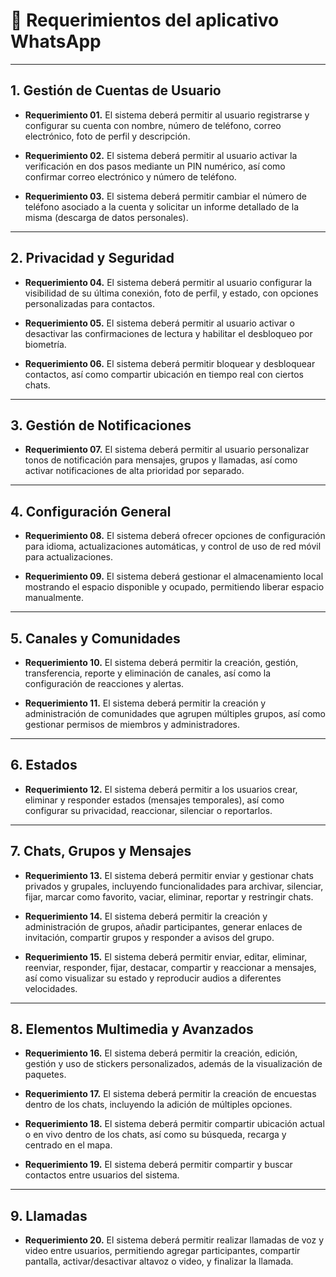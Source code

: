 # 📄 Requerimientos del aplicativo WhatsApp

---

## 1. Gestión de Cuentas de Usuario

- **Requerimiento 01.** El sistema deberá permitir al usuario registrarse y configurar su cuenta con nombre, número de teléfono, correo electrónico, foto de perfil y descripción.

- **Requerimiento 02.** El sistema deberá permitir al usuario activar la verificación en dos pasos mediante un PIN numérico, así como confirmar correo electrónico y número de teléfono.

- **Requerimiento 03.** El sistema deberá permitir cambiar el número de teléfono asociado a la cuenta y solicitar un informe detallado de la misma (descarga de datos personales).

---

## 2. Privacidad y Seguridad

- **Requerimiento 04.** El sistema deberá permitir al usuario configurar la visibilidad de su última conexión, foto de perfil, y estado, con opciones personalizadas para contactos.

- **Requerimiento 05.** El sistema deberá permitir al usuario activar o desactivar las confirmaciones de lectura y habilitar el desbloqueo por biometría.

- **Requerimiento 06.** El sistema deberá permitir bloquear y desbloquear contactos, así como compartir ubicación en tiempo real con ciertos chats.

---

## 3. Gestión de Notificaciones

- **Requerimiento 07.** El sistema deberá permitir al usuario personalizar tonos de notificación para mensajes, grupos y llamadas, así como activar notificaciones de alta prioridad por separado.

---

## 4. Configuración General

- **Requerimiento 08.** El sistema deberá ofrecer opciones de configuración para idioma, actualizaciones automáticas, y control de uso de red móvil para actualizaciones.

- **Requerimiento 09.** El sistema deberá gestionar el almacenamiento local mostrando el espacio disponible y ocupado, permitiendo liberar espacio manualmente.

---

## 5. Canales y Comunidades

- **Requerimiento 10.** El sistema deberá permitir la creación, gestión, transferencia, reporte y eliminación de canales, así como la configuración de reacciones y alertas.

- **Requerimiento 11.** El sistema deberá permitir la creación y administración de comunidades que agrupen múltiples grupos, así como gestionar permisos de miembros y administradores.

---

## 6. Estados

- **Requerimiento 12.** El sistema deberá permitir a los usuarios crear, eliminar y responder estados (mensajes temporales), así como configurar su privacidad, reaccionar, silenciar o reportarlos.

---

## 7. Chats, Grupos y Mensajes

- **Requerimiento 13.** El sistema deberá permitir enviar y gestionar chats privados y grupales, incluyendo funcionalidades para archivar, silenciar, fijar, marcar como favorito, vaciar, eliminar, reportar y restringir chats.

- **Requerimiento 14.** El sistema deberá permitir la creación y administración de grupos, añadir participantes, generar enlaces de invitación, compartir grupos y responder a avisos del grupo.

- **Requerimiento 15.** El sistema deberá permitir enviar, editar, eliminar, reenviar, responder, fijar, destacar, compartir y reaccionar a mensajes, así como visualizar su estado y reproducir audios a diferentes velocidades.

---

## 8. Elementos Multimedia y Avanzados

- **Requerimiento 16.** El sistema deberá permitir la creación, edición, gestión y uso de stickers personalizados, además de la visualización de paquetes.

- **Requerimiento 17.** El sistema deberá permitir la creación de encuestas dentro de los chats, incluyendo la adición de múltiples opciones.

- **Requerimiento 18.** El sistema deberá permitir compartir ubicación actual o en vivo dentro de los chats, así como su búsqueda, recarga y centrado en el mapa.

- **Requerimiento 19.** El sistema deberá permitir compartir y buscar contactos entre usuarios del sistema.

---

## 9. Llamadas

- **Requerimiento 20.** El sistema deberá permitir realizar llamadas de voz y video entre usuarios, permitiendo agregar participantes, compartir pantalla, activar/desactivar altavoz o video, y finalizar la llamada.
